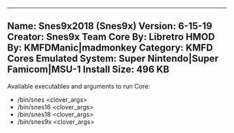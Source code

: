 -----------------------
Name: Snes9x2018 (Snes9x)
Version: 6-15-19
Creator: Snes9x Team
Core By: Libretro
HMOD By: KMFDManic|madmonkey
Category: KMFD Cores
Emulated System: Super Nintendo|Super Famicom|MSU-1
Install Size: 496 KB
-----------------------
Available executables and arguments to run Core:
- /bin/snes <rom> <clover_args>
- /bin/snes16 <rom> <clover_args>
- /bin/snes18 <rom> <clover_args>
- /bin/snes9x <rom> <clover_args>
